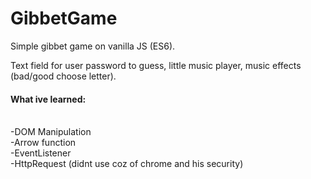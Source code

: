 # GibbetGame
Simple gibbet game on vanilla JS (ES6).

Text field for user password to guess, little music player, music effects (bad/good choose letter).

<h4>What ive learned:</h4><br/>
-DOM Manipulation<br/>
-Arrow function<br/>
-EventListener<br/>
-HttpRequest (didnt use coz of chrome and his security)<br/>
